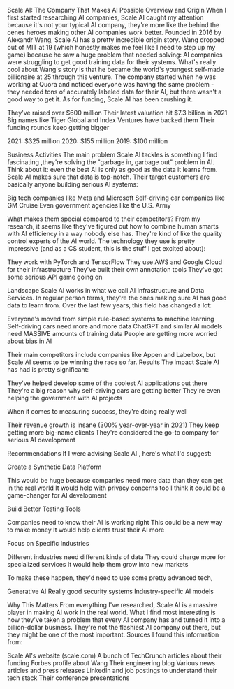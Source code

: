Scale AI: The Company That Makes AI Possible
Overview and Origin
When I first started researching AI companies, Scale AI caught my attention because it's not your typical AI company, they're more like the behind the cenes heroes making other AI companies work better. Founded in 2016 by Alexandr Wang, Scale AI has a pretty incredible origin story. Wang dropped out of MIT at 19 (which honestly makes me feel like I need to step up my game) because he saw a huge problem that needed solving: AI companies were struggling to get good training data for their systems.
What's really cool about Wang's story is that he became the world's youngest self-made billionaire at 25 through this venture. The company started when he was working at Quora and noticed everyone was having the same problem - they needed tons of accurately labeled data for their AI, but there wasn't a good way to get it.
As for funding, Scale AI has been crushing it.

They've raised over $600 million 
Their latest valuation hit $7.3 billion in 2021
Big names like Tiger Global and Index Ventures have backed them
Their funding rounds keep getting bigger

2021: $325 million
2020: $155 million
2019: $100 million



Business Activities
The main problem Scale AI tackles is something I find fascinating ,they're solving the "garbage in, garbage out" problem in AI. Think about it: even the best AI is only as good as the data it learns from. Scale AI makes sure that data is top-notch.
Their target customers are basically anyone building serious AI systems:

Big tech companies like Meta and Microsoft
Self-driving car companies like GM Cruise
Even government agencies like the U.S. Army

What makes them special compared to their competitors? From my research, it seems like they've figured out how to combine human smarts with AI efficiency in a way nobody else has. They're kind of like the quality control experts of the AI world.
The technology they use is pretty impressive (and as a CS student, this is the stuff I get excited about):

They work with PyTorch and TensorFlow 
They use AWS and Google Cloud for their infrastructure
They've built their own annotation tools
They've got some serious API game going on

Landscape
Scale AI works in what we call AI Infrastructure and Data Services. In regular person terms, they're the ones making sure AI has good data to learn from. Over the last few years, this field has changed a lot:

Everyone's moved from simple rule-based systems to machine learning
Self-driving cars need more and more data
ChatGPT and similar AI models need MASSIVE amounts of training data
People are getting more worried about bias in AI

Their main competitors include companies like Appen and Labelbox, but Scale AI seems to be winning the race so far.
Results
The impact Scale AI has had is pretty significant:

They've helped develop some of the coolest AI applications out there
They're a big reason why self-driving cars are getting better
They're even helping the government with AI projects

When it comes to measuring success, they're doing really well

Their revenue growth is insane (300% year-over-year in 2021)
They keep getting more big-name clients
They're considered the go-to company for serious AI development

Recommendations
If I were advising Scale AI , here's what I'd suggest:

Create a Synthetic Data Platform

This would be huge because companies need more data than they can get in the real world
It would help with privacy concerns too
I think it could be a game-changer for AI development


Build Better Testing Tools

Companies need to know their AI is working right
This could be a new way to make money
It would help clients trust their AI more


Focus on Specific Industries

Different industries need different kinds of data
They could charge more for specialized services
It would help them grow into new markets



To make these happen, they'd need to use some pretty advanced tech, 

Generative AI 
Really good security systems 
Industry-specific AI models

Why This Matters
From everything I've researched, Scale AI is a massive player in making AI work in the real world. What I find most interesting is how they've taken a problem that every AI company has and turned it into a billion-dollar business. They're not the flashiest AI company out there, but they might be one of the most important.
Sources
I found this information from:

Scale AI's website (scale.com)
A bunch of TechCrunch articles about their funding
Forbes profile about Wang
Their engineering blog 
Various news articles and press releases
LinkedIn and job postings to understand their tech stack
Their conference presentations
